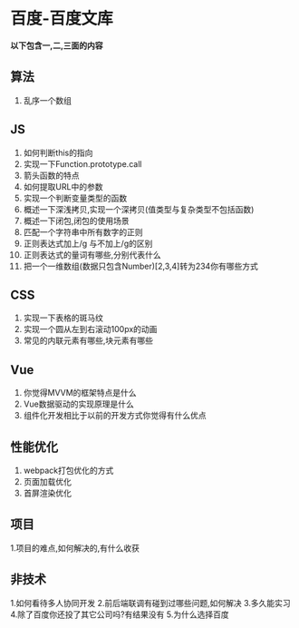 # 百度-百度文库

**以下包含一,二,三面的内容**

## 算法
1. 乱序一个数组

## JS
1. 如何判断this的指向
2. 实现一下Function.prototype.call
3. 箭头函数的特点
4. 如何提取URL中的参数
5. 实现一个判断变量类型的函数
6. 概述一下深浅拷贝,实现一个深拷贝(值类型与复杂类型不包括函数)
7. 概述一下闭包,闭包的使用场景
8. 匹配一个字符串中所有数字的正则
9. 正则表达式加上/g 与不加上/g的区别
10. 正则表达式的量词有哪些,分别代表什么
11. 把一个一维数组(数据只包含Number)[2,3,4]转为234你有哪些方式

## CSS
1. 实现一下表格的斑马纹
2. 实现一个圆从左到右滚动100px的动画
3. 常见的内联元素有哪些,块元素有哪些

## Vue
1. 你觉得MVVM的框架特点是什么
2. Vue数据驱动的实现原理是什么
3. 组件化开发相比于以前的开发方式你觉得有什么优点

## 性能优化
1. webpack打包优化的方式
2. 页面加载优化
3. 首屏渲染优化

## 项目
1.项目的难点,如何解决的,有什么收获

## 非技术
1.如何看待多人协同开发
2.前后端联调有碰到过哪些问题,如何解决
3.多久能实习
4.除了百度你还投了其它公司吗?有结果没有
5.为什么选择百度

<comment/>
<tongji/>